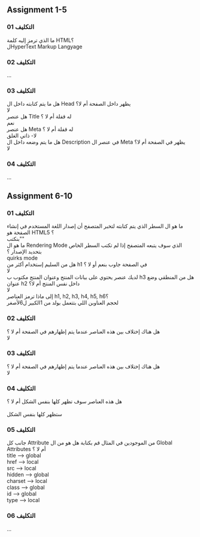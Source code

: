 ## Assignment 1-5
### التكليف 01
ما الذي ترمز إليه كلمة HTML؟<br />
  لHyperText Markup Langyage
### التكليف 02
...
### التكليف 03
هل ما يتم كتابته داخل ال Head يظهر داخل الصفحة أم لا؟<br />
  لا <br /> 
هل عنصر Title له قفلة أم لا ؟ <br />
  نعم <br />
هل عنصر Meta له قفلة أم لا ؟<br />
  لا- ذاتي الغلق <br />
هل ما يتم وضعه داخل ال Description في عنصر ال Meta يظهر في الصفحة أم لا؟<br />
  لا <br />
### التكليف 04
...

## Assignment 6-10
### التكليف 01
ما هو ال السطر الذي يتم كتابته لتخبر المتصفح أن إصدار اللغة المستخدم في إنشاء الصفحة هو HTML5 ؟<br /> 
  بنكتب"<!DOCTYPE html>" <br />
ما هو ال Rendering Mode الذي سوف يتبعه المتصفح إذا لم تكتب السطر الخاص بتحديد الإصدار ؟ <br />
  quirks mode <br />
هل من السليم إستخدام أكثر من h1 في الصفحة جاوب بنعم أو لا ؟ <br />
  لا <br />
لديك عنصر يحتوي على بيانات المنتج وعنوان المنتج مكتوب ب h3 هل من المنطقي وضع عنوان h2 داخل نفس المنتج أم لا؟ <br />
  لا <br />
إلى ماذا ترمز العناصر h1, h2, h3, h4, h5, h6؟ <br />
  لحجم العناوبن اللي بتتعمل بولد من 1الكبير ل6لأصغر 
### التكليف 02
هل هناك إختلاف بين هذه العناصر عندما يتم إظهارهم في الصفحة أم لا ؟ <br /> 
  لا 
### التكليف 03
هل هناك إختلاف بين هذه العناصر عندما يتم إظهارهم في الصفحة أم لا ؟ <br /> 
  لا
### التكليف 04
هل هذه العناصر سوف تظهر كلها بنفس الشكل أم لا ؟ <br />  
  ستظهر كلها بنفس الشكل
### التكليف 05
جانب كل Attribute من الموجودين في المثال قم بكتابة هل هو من ال Global Attributes أم لا ؟ <br /> 
title --> global <br /> 
href --> local <br /> 
src --> local <br /> 
hidden --> global <br /> 
charset --> local <br /> 
class --> global <br /> 
id --> global <br /> 
type --> local <br /> 
### التكليف 06
...

